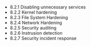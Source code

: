 

- 8.2.1 Disabling unnecessary services
- 8.2.2 Kernel hardening
- 8.2.3 File System Hardening
- 8.2.4 Network Hardening
- 8.2.5 Security auditing
- 8.2.6 Instrusion detection
- 8.2.7 Security incident response